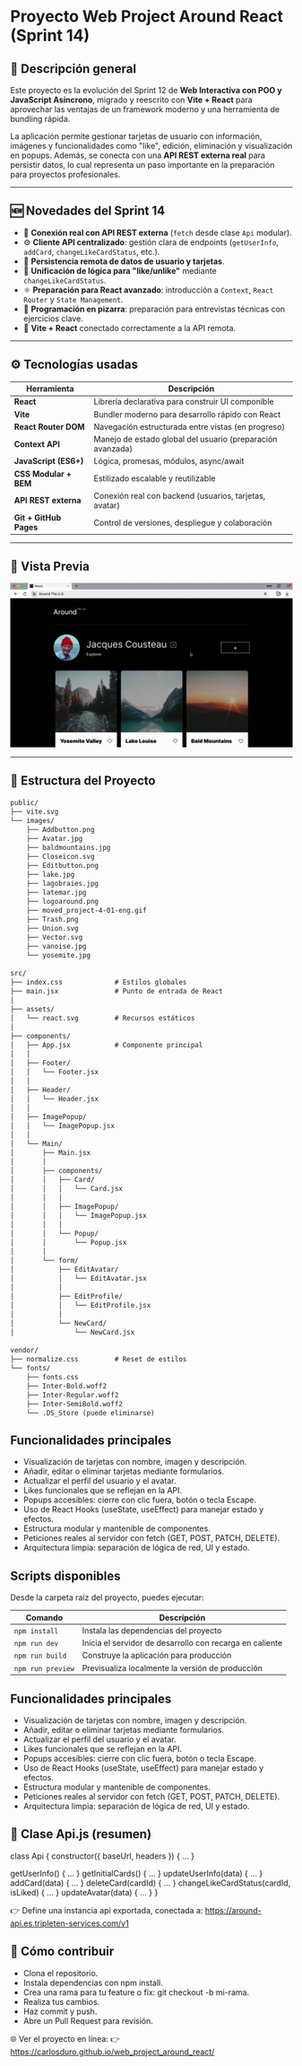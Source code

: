 # Proyecto Web Project Around React (Sprint 14)

## 🧠 Descripción general

Este proyecto es la evolución del Sprint 12 de **Web Interactiva con POO y JavaScript Asíncrono**, migrado y reescrito con **Vite + React** para aprovechar las ventajas de un framework moderno y una herramienta de bundling rápida.

La aplicación permite gestionar tarjetas de usuario con información, imágenes y funcionalidades como "like", edición, eliminación y visualización en popups. Además, se conecta con una **API REST externa real** para persistir datos, lo cual representa un paso importante en la preparación para proyectos profesionales.

---

## 🆕 Novedades del Sprint 14

- 🔌 **Conexión real con API REST externa** (`fetch` desde clase `Api` modular).
- ⚙️ **Cliente API centralizado**: gestión clara de endpoints (`getUserInfo`, `addCard`, `changeLikeCardStatus`, etc.).
- 💾 **Persistencia remota de datos de usuario y tarjetas**.
- 🔄 **Unificación de lógica para "like/unlike"** mediante `changeLikeCardStatus`.
- ⚛️ **Preparación para React avanzado**: introducción a `Context`, `React Router` y `State Management`.
- 🧠 **Programación en pizarra**: preparación para entrevistas técnicas con ejercicios clave.
- 🚀 **Vite + React** conectado correctamente a la API remota.

---

## ⚙️ Tecnologías usadas

| Herramienta            | Descripción                                                |
| ---------------------- | ---------------------------------------------------------- |
| **React**              | Librería declarativa para construir UI componible          |
| **Vite**               | Bundler moderno para desarrollo rápido con React           |
| **React Router DOM**   | Navegación estructurada entre vistas (en progreso)         |
| **Context API**        | Manejo de estado global del usuario (preparación avanzada) |
| **JavaScript (ES6+)**  | Lógica, promesas, módulos, async/await                     |
| **CSS Modular + BEM**  | Estilizado escalable y reutilizable                        |
| **API REST externa**   | Conexión real con backend (usuarios, tarjetas, avatar)     |
| **Git + GitHub Pages** | Control de versiones, despliegue y colaboración            |

---

## 📸 Vista Previa

![Demo de la app](public/images/moved_project-4-01-eng.gif)

---

## 📁 Estructura del Proyecto

```plaintext
public/
├── vite.svg
└── images/
    ├── Addbutton.png
    ├── Avatar.jpg
    ├── baldmountains.jpg
    ├── Closeicon.svg
    ├── Editbutton.png
    ├── lake.jpg
    ├── lagobraies.jpg
    ├── latemar.jpg
    ├── logoaround.png
    ├── moved_project-4-01-eng.gif
    ├── Trash.png
    ├── Union.svg
    ├── Vector.svg
    ├── vanoise.jpg
    └── yosemite.jpg

src/
├── index.css             # Estilos globales
├── main.jsx              # Punto de entrada de React
│
├── assets/
│   └── react.svg         # Recursos estáticos
│
├── components/
│   ├── App.jsx           # Componente principal
│   │
│   ├── Footer/
│   │   └── Footer.jsx
│   │
│   ├── Header/
│   │   └── Header.jsx
│   │
│   ├── ImagePopup/
│   │   └── ImagePopup.jsx
│   │
│   └── Main/
│       ├── Main.jsx
│       │
│       ├── components/
│       │   ├── Card/
│       │   │   └── Card.jsx
│       │   │
│       │   ├── ImagePopup/
│       │   │   └── ImagePopup.jsx
│       │   │
│       │   └── Popup/
│       │       └── Popup.jsx
│       │
│       └── form/
│           ├── EditAvatar/
│           │   └── EditAvatar.jsx
│           │
│           ├── EditProfile/
│           │   └── EditProfile.jsx
│           │
│           └── NewCard/
│               └── NewCard.jsx

vendor/
├── normalize.css         # Reset de estilos
└── fonts/
    ├── fonts.css
    ├── Inter-Bold.woff2
    ├── Inter-Regular.woff2
    ├── Inter-SemiBold.woff2
    └── .DS_Store (puede eliminarse)

```

## Funcionalidades principales

- Visualización de tarjetas con nombre, imagen y descripción.
- Añadir, editar o eliminar tarjetas mediante formularios.
- Actualizar el perfil del usuario y el avatar.
- Likes funcionales que se reflejan en la API.
- Popups accesibles: cierre con clic fuera, botón o tecla Escape.
- Uso de React Hooks (useState, useEffect) para manejar estado y efectos.
- Estructura modular y mantenible de componentes.
- Peticiones reales al servidor con fetch (GET, POST, PATCH, DELETE).
- Arquitectura limpia: separación de lógica de red, UI y estado.

## Scripts disponibles

Desde la carpeta raíz del proyecto, puedes ejecutar:

| Comando           | Descripción                                              |
| ----------------- | -------------------------------------------------------- |
| `npm install`     | Instala las dependencias del proyecto                    |
| `npm run dev`     | Inicia el servidor de desarrollo con recarga en caliente |
| `npm run build`   | Construye la aplicación para producción                  |
| `npm run preview` | Previsualiza localmente la versión de producción         |

## Funcionalidades principales

- Visualización de tarjetas con nombre, imagen y descripción.
- Añadir, editar o eliminar tarjetas mediante formularios.
- Actualizar el perfil del usuario y el avatar.
- Likes funcionales que se reflejan en la API.
- Popups accesibles: cierre con clic fuera, botón o tecla Escape.
- Uso de React Hooks (useState, useEffect) para manejar estado y efectos.
- Estructura modular y mantenible de componentes.
- Peticiones reales al servidor con fetch (GET, POST, PATCH, DELETE).
- Arquitectura limpia: separación de lógica de red, UI y estado.

## 📡 Clase Api.js (resumen)

class Api {
constructor({ baseUrl, headers }) { ... }

getUserInfo() { ... }
getInitialCards() { ... }
updateUserInfo(data) { ... }
addCard(data) { ... }
deleteCard(cardId) { ... }
changeLikeCardStatus(cardId, isLiked) { ... }
updateAvatar(data) { ... }
}

👉 Define una instancia api exportada, conectada a:
https://around-api.es.tripleten-services.com/v1

## 🤝 Cómo contribuir

- Clona el repositorio.
- Instala dependencias con npm install.
- Crea una rama para tu feature o fix: git checkout -b mi-rama.
- Realiza tus cambios.
- Haz commit y push.
- Abre un Pull Request para revisión.

🌐 Ver el proyecto en línea:
👉 https://carlosduro.github.io/web_project_around_react/
